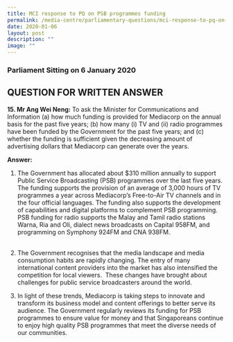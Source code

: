 ```yaml
---
title: MCI response to PQ on PSB programmes funding
permalink: /media-centre/parliamentary-questions/mci-response-to-pq-on-psb-programmes-funding/
date: 2020-01-06
layout: post
description: ""
image: ""
---
```

### Parliament Sitting on 6 January 2020

QUESTION FOR WRITTEN ANSWER
---------------------------

**15\. Mr Ang Wei Neng:** To ask the Minister for Communications and Information (a) how much funding is provided for Mediacorp on the annual basis for the past five years; (b) how many (i) TV and (ii) radio programmes have been funded by the Government for the past five years; and (c) whether the funding is sufficient given the decreasing amount of advertising dollars that Mediacorp can generate over the years.   
  
**Answer:**  
  
1. The Government has allocated about $310 million annually to support Public Service Broadcasting (PSB) programmes over the last five years. The funding supports the provision of an average of 3,000 hours of TV programmes a year across Mediacorp’s Free-to-Air TV channels and in the four official languages. The funding also supports the development of capabilities and digital platforms to complement PSB programming. PSB funding for radio supports the Malay and Tamil radio stations Warna, Ria and Oli, dialect news broadcasts on Capital 958FM, and programming on Symphony 924FM and CNA 938FM.    
   
2. The Government recognises that the media landscape and media consumption habits are rapidly changing. The entry of many international content providers into the market has also intensified the competition for local viewers.  These changes have brought about challenges for public service broadcasters around the world.  
  
3. In light of these trends, Mediacorp is taking steps to innovate and transform its business model and content offerings to better serve its audience. The Government regularly reviews its funding for PSB programmes to ensure value for money and that Singaporeans continue to enjoy high quality PSB programmes that meet the diverse needs of our communities.